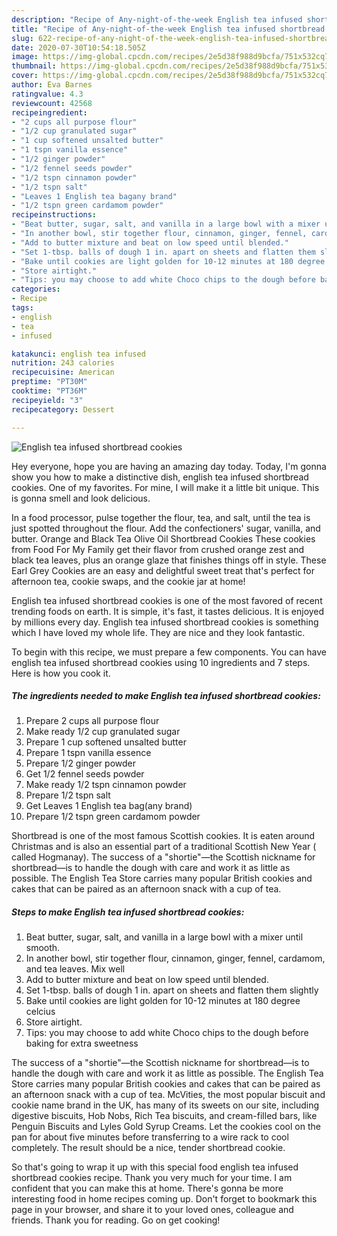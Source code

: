 ```yaml
---
description: "Recipe of Any-night-of-the-week English tea infused shortbread cookies"
title: "Recipe of Any-night-of-the-week English tea infused shortbread cookies"
slug: 622-recipe-of-any-night-of-the-week-english-tea-infused-shortbread-cookies
date: 2020-07-30T10:54:18.505Z
image: https://img-global.cpcdn.com/recipes/2e5d38f988d9bcfa/751x532cq70/english-tea-infused-shortbread-cookies-recipe-main-photo.jpg
thumbnail: https://img-global.cpcdn.com/recipes/2e5d38f988d9bcfa/751x532cq70/english-tea-infused-shortbread-cookies-recipe-main-photo.jpg
cover: https://img-global.cpcdn.com/recipes/2e5d38f988d9bcfa/751x532cq70/english-tea-infused-shortbread-cookies-recipe-main-photo.jpg
author: Eva Barnes
ratingvalue: 4.3
reviewcount: 42568
recipeingredient:
- "2 cups all purpose flour"
- "1/2 cup granulated sugar"
- "1 cup softened unsalted butter"
- "1 tspn vanilla essence"
- "1/2 ginger powder"
- "1/2 fennel seeds powder"
- "1/2 tspn cinnamon powder"
- "1/2 tspn salt"
- "Leaves 1 English tea bagany brand"
- "1/2 tspn green cardamom powder"
recipeinstructions:
- "Beat butter, sugar, salt, and vanilla in a large bowl with a mixer until smooth."
- "In another bowl, stir together flour, cinnamon, ginger, fennel, cardamom, and tea leaves. Mix well"
- "Add to butter mixture and beat on low speed until blended."
- "Set 1-tbsp. balls of dough 1 in. apart on sheets and flatten them slightly"
- "Bake until cookies are light golden for 10-12 minutes at 180 degree celcius"
- "Store airtight."
- "Tips: you may choose to add white Choco chips to the dough before baking for extra sweetness"
categories:
- Recipe
tags:
- english
- tea
- infused

katakunci: english tea infused 
nutrition: 243 calories
recipecuisine: American
preptime: "PT30M"
cooktime: "PT36M"
recipeyield: "3"
recipecategory: Dessert

---
```



![English tea infused shortbread cookies](https://img-global.cpcdn.com/recipes/2e5d38f988d9bcfa/751x532cq70/english-tea-infused-shortbread-cookies-recipe-main-photo.jpg)

Hey everyone, hope you are having an amazing day today. Today, I'm gonna show you how to make a distinctive dish, english tea infused shortbread cookies. One of my favorites. For mine, I will make it a little bit unique. This is gonna smell and look delicious.

In a food processor, pulse together the flour, tea, and salt, until the tea is just spotted throughout the flour. Add the confectioners&#39; sugar, vanilla, and butter. Orange and Black Tea Olive Oil Shortbread Cookies These cookies from Food For My Family get their flavor from crushed orange zest and black tea leaves, plus an orange glaze that finishes things off in style. These Earl Grey Cookies are an easy and delightful sweet treat that&#39;s perfect for afternoon tea, cookie swaps, and the cookie jar at home!

English tea infused shortbread cookies is one of the most favored of recent trending foods on earth. It is simple, it's fast, it tastes delicious. It is enjoyed by millions every day. English tea infused shortbread cookies is something which I have loved my whole life. They are nice and they look fantastic.


To begin with this recipe, we must prepare a few components. You can have english tea infused shortbread cookies using 10 ingredients and 7 steps. Here is how you cook it.

<!--inarticleads1-->

##### The ingredients needed to make English tea infused shortbread cookies:

1. Prepare 2 cups all purpose flour
1. Make ready 1/2 cup granulated sugar
1. Prepare 1 cup softened unsalted butter
1. Prepare 1 tspn vanilla essence
1. Prepare 1/2 ginger powder
1. Get 1/2 fennel seeds powder
1. Make ready 1/2 tspn cinnamon powder
1. Prepare 1/2 tspn salt
1. Get Leaves 1 English tea bag(any brand)
1. Prepare 1/2 tspn green cardamom powder


Shortbread is one of the most famous Scottish cookies. It is eaten around Christmas and is also an essential part of a traditional Scottish New Year ( called Hogmanay). The success of a &#34;shortie&#34;—the Scottish nickname for shortbread—is to handle the dough with care and work it as little as possible. The English Tea Store carries many popular British cookies and cakes that can be paired as an afternoon snack with a cup of tea. 

<!--inarticleads2-->

##### Steps to make English tea infused shortbread cookies:

1. Beat butter, sugar, salt, and vanilla in a large bowl with a mixer until smooth.
1. In another bowl, stir together flour, cinnamon, ginger, fennel, cardamom, and tea leaves. Mix well
1. Add to butter mixture and beat on low speed until blended.
1. Set 1-tbsp. balls of dough 1 in. apart on sheets and flatten them slightly
1. Bake until cookies are light golden for 10-12 minutes at 180 degree celcius
1. Store airtight.
1. Tips: you may choose to add white Choco chips to the dough before baking for extra sweetness


The success of a &#34;shortie&#34;—the Scottish nickname for shortbread—is to handle the dough with care and work it as little as possible. The English Tea Store carries many popular British cookies and cakes that can be paired as an afternoon snack with a cup of tea. McVities, the most popular biscuit and cookie name brand in the UK, has many of its sweets on our site, including digestive biscuits, Hob Nobs, Rich Tea biscuits, and cream-filled bars, like Penguin Biscuits and Lyles Gold Syrup Creams. Let the cookies cool on the pan for about five minutes before transferring to a wire rack to cool completely. The result should be a nice, tender shortbread cookie. 

So that's going to wrap it up with this special food english tea infused shortbread cookies recipe. Thank you very much for your time. I am confident that you can make this at home. There's gonna be more interesting food in home recipes coming up. Don't forget to bookmark this page in your browser, and share it to your loved ones, colleague and friends. Thank you for reading. Go on get cooking!
